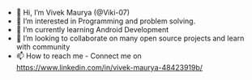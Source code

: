 - 👋 Hi, I’m Vivek Maurya (@Viki-07)
- 👀 I’m interested in Programming and problem solving.
- 🌱 I’m currently learning Android Development 
- 💞️ I’m looking to collaborate on many open source projects and learn with community 
- 📫 How to reach me - Connect me on https://www.linkedin.com/in/vivek-maurya-48423919b/
<!---
Viki-07/Viki-07 is a ✨ special ✨ repository because its `README.md` (this file) appears on your GitHub profile.
You can click the Preview link to take a look at your changes.
--->
